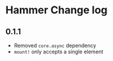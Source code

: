 # Hammer Change log

## 0.1.1

* Removed `core.async` dependency
* `mount!` only accepts a single element

